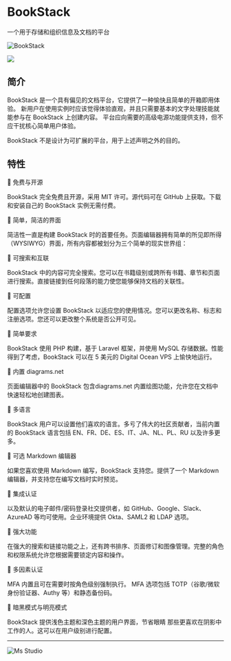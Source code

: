 # BookStack

一个用于存储和组织信息及文档的平台

![BookStack](https://file.lifebus.top/imgs/bookstack_cover.png)

![](https://img.shields.io/badge/%E6%96%B0%E7%96%86%E8%90%8C%E6%A3%AE%E8%BD%AF%E4%BB%B6%E5%BC%80%E5%8F%91%E5%B7%A5%E4%BD%9C%E5%AE%A4-%E6%8F%90%E4%BE%9B%E6%8A%80%E6%9C%AF%E6%94%AF%E6%8C%81-blue)

## 简介

BookStack 是一个具有偏见的文档平台，它提供了一种愉快且简单的开箱即用体验。
新用户在使用实例时应该觉得体验直观，并且只需要基本的文字处理技能就能参与在 BookStack 上创建内容。
平台应向需要的高级电源功能提供支持，但不应干扰核心简单用户体验。

BookStack 不是设计为可扩展的平台，用于上述声明之外的目的。

## 特性

🚀 免费与开源

BookStack 完全免费且开源，采用 MIT 许可。源代码可在 GitHub 上获取。下载和安装自己的 BookStack 实例无需付费。

🚀 简单，简洁的界面

简洁性一直是构建 BookStack 时的首要任务。页面编辑器拥有简单的所见即所得（WYSIWYG）界面，所有内容都被划分为三个简单的现实世界组：

🚀 可搜索和互联

BookStack 中的内容可完全搜索。您可以在书籍级别或跨所有书籍、章节和页面进行搜索。直接链接到任何段落的能力使您能够保持文档的关联性。

🚀 可配置

配置选项允许您设置 BookStack 以适应您的使用情况。您可以更改名称、标志和注册选项。您还可以更改整个系统是否公开可见。

🚀 简单要求

BookStack 使用 PHP 构建，基于 Laravel 框架，并使用 MySQL 存储数据。性能得到了考虑，BookStack 可以在 5 美元的 Digital Ocean
VPS 上愉快地运行。

🚀 内置 diagrams.net

页面编辑器中的 BookStack 包含diagrams.net 内置绘图功能，允许您在文档中快速轻松地创建图表。

🚀 多语言

BookStack 用户可以设置他们喜欢的语言。多亏了伟大的社区贡献者，当前内置的 BookStack 语言包括 EN、FR、DE、ES、IT、JA、NL、PL、RU
以及许多更多。

🚀 可选 Markdown 编辑器

如果您喜欢使用 Markdown 编写，BookStack 支持您。提供了一个 Markdown 编辑器，并支持您在编写文档时实时预览。

🚀 集成认证

以及默认的电子邮件/密码登录社交提供者，如 GitHub、Google、Slack、AzureAD 等均可使用。企业环境提供 Okta、SAML2 和 LDAP 选项。

🚀 强大功能

在强大的搜索和链接功能之上，还有跨书排序、页面修订和图像管理。完整的角色和权限系统允许您根据需要锁定内容和操作。

🚀 多因素认证

MFA 内置且可在需要时按角色级别强制执行。 MFA 选项包括 TOTP（谷歌/微软身份验证器、Authy 等）和静态备份码。

🚀 暗黑模式与明亮模式

BookStack 提供浅色主题和深色主题的用户界面，节省眼睛 那些更喜欢在阴影中工作的人。这可以在用户级别进行配置。

---

![Ms Studio](https://file.lifebus.top/imgs/ms_blank_001.png)
